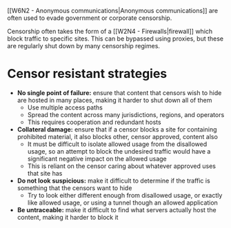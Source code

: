 [[W6N2 - Anonymous communications|Anonymous communications]] are often used to evade government or corporate censorship.

Censorship often takes the form of a [[W2N4 - Firewalls|firewall]] which block traffic to specific sites. This can be bypassed using proxies, but these are regularly shut down by many censorship regimes.

# Censor resistant strategies
- **No single point of failure:** ensure that content that censors wish to hide are hosted in many places, making it harder to shut down all of them
	- Use multiple access paths
	- Spread the content across many jurisdictions, regions, and operators
	- This requires cooperation and redundant hosts
- **Collateral damage:** ensure that if a censor blocks a site for containing prohibited material, it also blocks other, censor approved, content also
	- It must be difficult to isolate allowed usage from the disallowed usage, so an attempt to block the undesired traffic would have a significant negative impact on the allowed usage
	- This is reliant on the censor caring about whatever approved uses that site has
- **Do not look suspicious:** make it difficult to determine if the traffic is something that the censors want to hide
	- Try to look either different enough from disallowed usage, or exactly like allowed usage, or using a tunnel though an allowed application
- **Be untraceable:** make it difficult to find what servers actually host the content, making it harder to block it